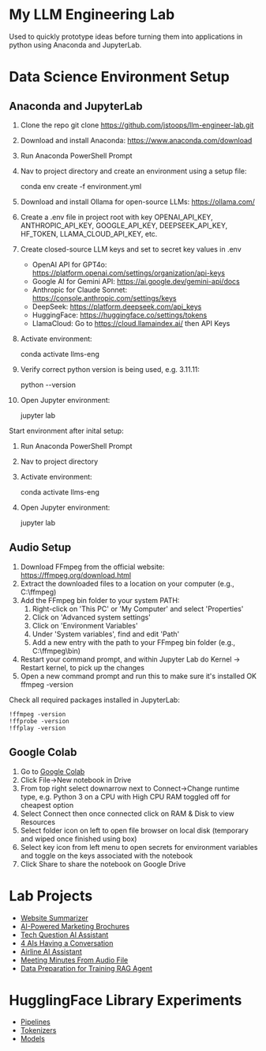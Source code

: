 My LLM Engineering Lab
======================

Used to quickly prototype ideas before turning them into applications in python using Anaconda and JupyterLab.

# Data Science Environment Setup

## Anaconda and JupyterLab

1. Clone the repo
    git clone https://github.com/jstoops/llm-engineer-lab.git
2. Download and install Anaconda: https://www.anaconda.com/download
3. Run Anaconda PowerShell Prompt
4. Nav to project directory and create an environment using a setup file:

    conda env create -f environment.yml
5. Download and install Ollama for open-source LLMs: https://ollama.com/
6. Create a .env file in project root with key OPENAI_API_KEY, ANTHROPIC_API_KEY, GOOGLE_API_KEY, DEEPSEEK_API_KEY, HF_TOKEN, LLAMA_CLOUD_API_KEY, etc.
7. Create closed-source LLM keys and set to secret key values in .env
    - OpenAI API for GPT4o: https://platform.openai.com/settings/organization/api-keys
    - Google AI for Gemini API: https://ai.google.dev/gemini-api/docs
    - Anthropic for Claude Sonnet: https://console.anthropic.com/settings/keys
    - DeepSeek: https://platform.deepseek.com/api_keys
    - HuggingFace: https://huggingface.co/settings/tokens
    - LlamaCloud: Go to https://cloud.llamaindex.ai/ then API Keys
8. Activate environment:

    conda activate llms-eng
9. Verify correct python version is being used, e.g. 3.11.11:

    python --version
10. Open Jupyter environment:

    jupyter lab

Start environment after inital setup:
1. Run Anaconda PowerShell Prompt
2. Nav to project directory
3. Activate environment:

    conda activate llms-eng
4. Open Jupyter environment:

    jupyter lab

## Audio Setup

1. Download FFmpeg from the official website: https://ffmpeg.org/download.html
2. Extract the downloaded files to a location on your computer (e.g., C:\ffmpeg)
3. Add the FFmpeg bin folder to your system PATH:
    1. Right-click on 'This PC' or 'My Computer' and select 'Properties'
    2. Click on 'Advanced system settings'
    3. Click on 'Environment Variables'
    4. Under 'System variables', find and edit 'Path'
    5. Add a new entry with the path to your FFmpeg bin folder (e.g., C:\ffmpeg\bin)
4. Restart your command prompt, and within Jupyter Lab do Kernel -> Restart kernel, to pick up the changes
5. Open a new command prompt and run this to make sure it's installed OK ffmpeg -version

Check all required packages installed in JupyterLab:

    !ffmpeg -version
    !ffprobe -version
    !ffplay -version

## Google Colab

1. Go to [Google Colab](https://colab.research.google.com/)
2. Click File->New notebook in Drive
3. From top right select downarrow next to Connect->Change runtime type, e.g. Python 3 on a CPU with High CPU RAM toggled off for cheapest option
4. Select Connect then once connected click on RAM & Disk to view Resources
5. Select folder icon on left to open file browser on local disk (temporary and wiped once finished using box)
6. Select key icon from left menu to open secrets for environment variables and toggle on the keys associated with the notebook
7. Click Share to share the notebook on Google Drive

# Lab Projects

- [Website Summarizer](https://github.com/jstoops/llm-engineer-lab/blob/main/projects/site-summary-require-js.ipynb)
- [AI-Powered Marketing Brochures](projects/brochure-multi-prompt-spanish.ipynb)
- [Tech Question AI Assistant](https://github.com/jstoops/llm-engineer-lab/blob/main/projects/tech-questions.ipynb)
- [4 AIs Having a Conversation](https://github.com/jstoops/llm-engineer-lab/blob/main/projects/4-way-AI-conversation.ipynb)
- [Airline AI Assistant](https://github.com/jstoops/llm-engineer-lab/blob/main/projects/airline-ai-assistant.ipynb)
- [Meeting Minutes From Audio File](https://github.com/jstoops/llm-engineer-lab/blob/main/projects/meeting-minutes.ipynb)
- [Data Preparation for Training RAG Agent](https://github.com/jstoops/llm-engineer-lab/blob/main/projects/llama-parse.ipynb)

# HugglingFace Library Experiments

- [Pipelines](https://github.com/jstoops/llm-engineer-lab/blob/main/hf-libs/pipelines.ipynb)
- [Tokenizers](https://github.com/jstoops/llm-engineer-lab/blob/main/hf-libs/tokenizers.ipynb)
- [Models](https://github.com/jstoops/llm-engineer-lab/blob/main/hf-libs/models.ipynb)

